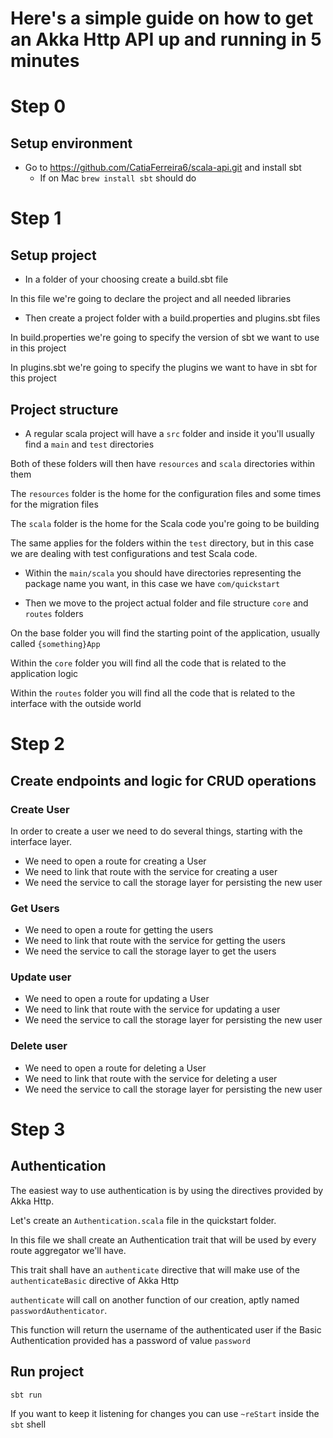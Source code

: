 # Here's a simple guide on how to get an Akka Http API up and running in 5 minutes

# Step 0

## Setup environment

- Go to https://github.com/CatiaFerreira6/scala-api.git and install sbt
  - If on Mac `brew install sbt` should do

# Step 1

## Setup project

- In a folder of your choosing create a build.sbt file

In this file we're going to declare the project and all needed libraries

- Then create a project folder with a build.properties and plugins.sbt files

In build.properties we're going to specify the version of sbt we want to use in this project

In plugins.sbt we're going to specify the plugins we want to have in sbt for this project

## Project structure

- A regular scala project will have a `src` folder and inside it you'll usually find a `main` and `test` directories

Both of these folders will then have `resources` and `scala` directories within them

The `resources` folder is the home for the configuration files and some times for the migration files

The `scala` folder is the home for the Scala code you're going to be building

The same applies for the folders within the `test` directory, but in this case we are dealing with test configurations and test Scala code.

- Within the `main/scala` you should have directories representing the package name you want, in this case we have `com/quickstart`

- Then we move to the project actual folder and file structure `core` and `routes` folders

On the base folder you will find the starting point of the application, usually called `{something}App`

Within the `core` folder you will find all the code that is related to the application logic

Within the `routes` folder you will find all the code that is related to the interface with the outside world

# Step 2

## Create endpoints and logic for CRUD operations

### Create User

In order to create a user we need to do several things, starting with the interface layer.

- We need to open a route for creating a User
- We need to link that route with the service for creating a user
- We need the service to call the storage layer for persisting the new user

### Get Users

- We need to open a route for getting the users
- We need to link that route with the service for getting the users
- We need the service to call the storage layer to get the users

### Update user

- We need to open a route for updating a User
- We need to link that route with the service for updating a user
- We need the service to call the storage layer for persisting the new user

### Delete user

- We need to open a route for deleting a User
- We need to link that route with the service for deleting a user
- We need the service to call the storage layer for persisting the new user

# Step 3

## Authentication

The easiest way to use authentication is by using the directives provided by Akka Http.

Let's create an `Authentication.scala` file in the quickstart folder.

In this file we shall create an Authentication trait that will be used by every route aggregator we'll have.

This trait shall have an `authenticate` directive that will make use of the `authenticateBasic` directive of Akka Http

`authenticate` will call on another function of our creation, aptly named `passwordAuthenticator`.

This function will return the username of the authenticated user if the Basic Authentication provided has a password of value `password`


## Run project

`sbt run`

If you want to keep it listening for changes you can use `~reStart` inside the `sbt` shell